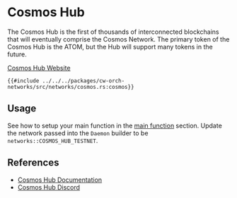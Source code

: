 # Cosmos Hub

The Cosmos Hub is the first of thousands of interconnected blockchains that will eventually comprise the Cosmos Network. The primary token of the Cosmos Hub is the ATOM, but the Hub will support many tokens in the future.

[Cosmos Hub Website](https://cosmos.network/)

```rust,ignore
{{#include ../../../packages/cw-orch-networks/src/networks/cosmos.rs:cosmos}}
```

## Usage

See how to setup your main function in the [main function](../contracts/scripting.md#main-function) section. Update the network passed into the `Daemon` builder to be `networks::COSMOS_HUB_TESTNET`.
## References

- [Cosmos Hub Documentation](https://hub.cosmos.network/main)
- [Cosmos Hub Discord](https://discord.gg/interchain)
